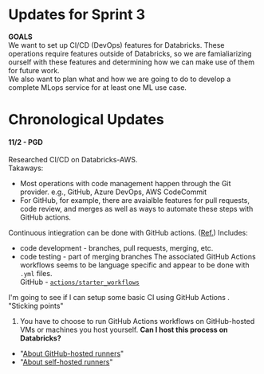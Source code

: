 # Updates for Sprint 3

**GOALS**  
We want to set up CI/CD (DevOps) features for Databricks. These operations require features outside of Databricks, so we are famialiarizing ourself with these features and determining how we can make use of them for future work.  
We also want to plan what and how we are going to do to develop a complete MLops service for at least one ML use case.

# Chronological Updates

#### 11/2 - PGD

Researched CI/CD on Databricks-AWS.  
Takaways:  
* Most operations with code management happen through the Git provider. e.g., GitHub, Azure DevOps, AWS CodeCommit
* For GitHub, for example, there are avaialble features for pull requests, code review, and merges as well as ways to automate these steps with GitHub actions.

Continuous intiegration can be done with GitHub actions. ([Ref.](https://docs.github.com/en/actions/automating-builds-and-tests/about-continuous-integration))
Includes:
* code development - branches, pull requests, merging, etc.
* code testing - part of merging branches
The associated GitHub Actions workflows seems to be language specific and appear to be done with `.yml` files.  
GitHub - [`actions/starter_workflows`](https://github.com/actions/starter-workflows/tree/main/ci)

I'm going to see if I can setup some basic CI using GitHub Actions
.  
"Sticking points"
1. You have to choose to run GitHub Actions workflows on GitHub-hosted VMs or machines you host yourself. **Can I host this process on Databricks?**
* "[About GitHub-hosted runners](https://docs.github.com/en/actions/using-github-hosted-runners/about-github-hosted-runners)"
* "[About self-hosted runners](https://docs.github.com/en/actions/automating-your-workflow-with-github-actions/about-self-hosted-runners)"

